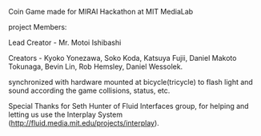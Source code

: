 Coin Game made for MIRAI Hackathon at MIT MediaLab

project Members: 

Lead Creator - Mr. Motoi Ishibashi

Creators - 	Kyoko Yonezawa, Soko Koda, Katsuya Fujii, Daniel Makoto Tokunaga, Bevin Lin, Rob Hemsley, Daniel Wessolek.			

synchronized with hardware mounted at bicycle(tricycle) to flash light and sound according the game collisions, status, etc.

Special Thanks for Seth Hunter of Fluid Interfaces group, for helping and letting us use the Interplay System (http://fluid.media.mit.edu/projects/interplay).    
 